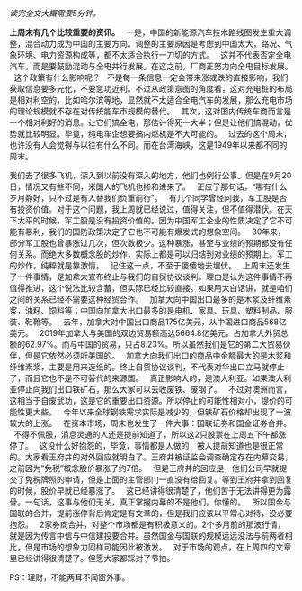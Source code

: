 *读完全文大概需要5分钟。*
  
**上周末有几个比较重要的资讯。**
 
一是，中国的新能源汽车技术路线图发生重大调整，混合动力成为中国的主要方向。调整的主要原因是考虑到中国太大，路况、气象环境、电力资源构成等，都不太适合执行一刀切的方式。
 
这并不代表否定全电汽车，而是要鼓励混动与全电并行发展。在这之前，厂商正努力向全电目标发展。
 
这个政策有什么影响呢？
 
不是每一条信息一定会带来涨或跌的直接影响，我们获取信息要多元化，不要急功近利。不过从政策意图的角度看，这对充电桩的布局是相对利空的，比如哈尔滨等地，显然就不太适合全电汽车的发展，那么充电市场的理论规模就不存在对传统能车市规模的替代。
 
其次，这对国内传统车商而言是一个相对利好的消息。让它们搞全电，那估计得死一大半；但是让他们搞混动，优势就比较明显。毕竟，纯电车企想要搞内燃机是不大可能的。
 
过去的这个周末，也许没有人会觉得与以往有什么不同。而在台湾海峡，这是1949年以来都不同的周末。
  
我们去了很多飞机，深入到以前没有深入的地方，他们也例行公事。但是在9月20日，情况又有些不同，米国人的飞机也掺和进来了。
 
正应了那句话，“哪有什么岁月静好，只不过是有人替我们负重前行”。
 
有几个同学曾经问我，军工股是否有投资价值。对于这个问题，我上周就已经说过，值得关注，但不值得潜伏。在天下太平的时候，军工股是没有投资价值的。因为中国军工企业的性质决定了它不可能有暴利，我们的国防政策决定了它也不可能有爆发式的想象空间。
 
30年来，部分军工股也曾暴涨过几次，但次数极少。这种暴涨，甚至与业绩的预期都没有任何关系。而绝大多数概念股的炒作，实际上都是可以归结到对业绩的预期上。军工的炒作，纯粹就是靠激情。
 
记住这一点，不至于傻傻地去埋伏。
 
上周末还发生了一件事情，是加拿大宣布终止与我们的自贸协议谈判。理由是认为这件事情不再值得推进，这个说法比较含蓄，但实际已经比较直接。如果用大白话讲，就是咱们之间的关系已经不需要这种经贸合作。
 
加拿大向中国出口最多的是木浆及纤维素浆，油籽、饲料等；中国向加拿大出口最多的是电机、家具、玩具、塑料制品、服装、鞋靴等。
 
去年，加拿大对中国出口商品175亿美元，从中国进口商品568亿美元。
 
2019年加拿大与美国的双边贸易额高达5664.8亿美元，占加拿大外贸总额的62.97%。而与中国的贸易，只占8.23%。所以虽然我们是它的第二大贸易伙伴，但是它依然必须听美国的。
 
加拿大向我们出口的商品中金额最大的是木浆和纤维素浆，主要是用来造纸的。终止自贸协议谈判，不代表对华出口立马就停止了，而且它也不是不可替代的来源国。
 
真正影响大的，是澳大利亚。如果澳大利亚停止向我们出口铁矿石，那么大家可以去收废铁、废钢了。
 
不过对澳洲而言，这相当于自废武功，这是它的重要出口资源。所以停止的可能性相对小，提价的可能性更大些。
 
今年以来全球钢铁需求实际是减少的，但铁矿石价格却出现了一波较大的上涨。
 
在资本市场，周末也发生了一件大事：国联证券和国金证券合并。
 
不得不佩服，消息灵通的人还是提前知道了，所以这2只股票在上周五下午都涨停了。
 
这没什么好抱怨的，毕竟，事情都是人做的，被人提前知道也是很正常的。大家看王府井的对外回应就明白了。王府井被证监会调查确定存在内幕交易，之前因为“免税”概念股价暴涨了约7倍。
 
但是王府井的回应是，他们公司早就提交了免税牌照的申请，但是上面的主管部门一直没有给回复。等到王府井拿到回复的时候，股价早就已经暴涨了。
 
这已经讲得很清楚了，他们苦于无法讲得更为露骨。一句话，这事与他们无关，真正掌握内幕的不是他们。你懂的。
 
所以国金与国联的合并，提前涨停背后肯定是有文章的，但是我们应该以平常心对待，没必要抱怨。
 
2家券商合并，对整个市场都是有积极意义的。2个多月前的那波行情，就是因为传言中信与中信建投要合并。虽然国金与国联的规模远远没法与前两者相比，但是市场的想象力同样可能因此被激发。
 
对于市场的观点，在上周四的文章里已经讲得很清楚了。但愿大家都踩对了节拍。
  
PS：理财，不能两耳不闻窗外事。
  
  
  
